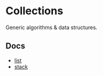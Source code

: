 # Collections
Generic algorithms &amp; data structures.

## Docs
- [list](https://github.com/marcelochaves95/collections/blob/main/docs/list.md#list)
- [stack](https://github.com/marcelochaves95/collections/blob/main/docs/stack.md#stack)
